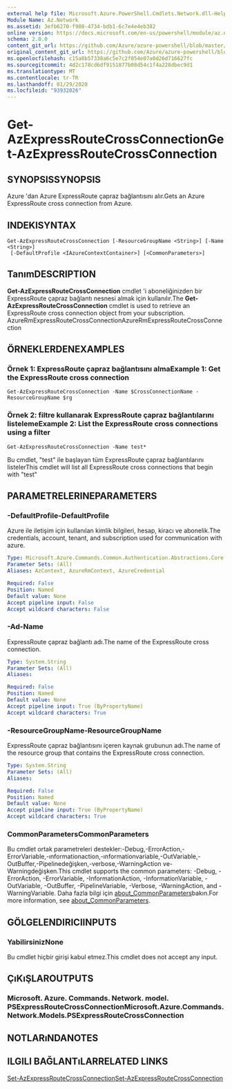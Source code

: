 ```yaml
---
external help file: Microsoft.Azure.PowerShell.Cmdlets.Network.dll-Help.xml
Module Name: Az.Network
ms.assetid: 3efb6270-f908-4734-bdb1-6c7e4e4eb382
online version: https://docs.microsoft.com/en-us/powershell/module/az.network/get-azexpressroutecrossconnection
schema: 2.0.0
content_git_url: https://github.com/Azure/azure-powershell/blob/master/src/Network/Network/help/Get-AzExpressRouteCrossConnection.md
original_content_git_url: https://github.com/Azure/azure-powershell/blob/master/src/Network/Network/help/Get-AzExpressRouteCrossConnection.md
ms.openlocfilehash: c15a8b57338a6c5e7c2f054e07a0d26d716627fc
ms.sourcegitcommit: 4d2c178cd6df9151877b08d54c1f4a228dbec9d1
ms.translationtype: MT
ms.contentlocale: tr-TR
ms.lasthandoff: 01/29/2020
ms.locfileid: "93932026"
---
```

# <span data-ttu-id="7972b-101">Get-AzExpressRouteCrossConnection</span><span class="sxs-lookup"><span data-stu-id="7972b-101">Get-AzExpressRouteCrossConnection</span></span>

## <span data-ttu-id="7972b-102">SYNOPSIS</span><span class="sxs-lookup"><span data-stu-id="7972b-102">SYNOPSIS</span></span>
<span data-ttu-id="7972b-103">Azure 'dan Azure ExpressRoute çapraz bağlantısını alır.</span><span class="sxs-lookup"><span data-stu-id="7972b-103">Gets an Azure ExpressRoute cross connection from Azure.</span></span>

## <span data-ttu-id="7972b-104">INDEKI</span><span class="sxs-lookup"><span data-stu-id="7972b-104">SYNTAX</span></span>

```
Get-AzExpressRouteCrossConnection [-ResourceGroupName <String>] [-Name <String>]
 [-DefaultProfile <IAzureContextContainer>] [<CommonParameters>]
```

## <span data-ttu-id="7972b-105">Tanım</span><span class="sxs-lookup"><span data-stu-id="7972b-105">DESCRIPTION</span></span>
<span data-ttu-id="7972b-106">**Get-AzExpressRouteCrossConnection** cmdlet 'i aboneliğinizden bir ExpressRoute çapraz bağlantı nesnesi almak için kullanılır.</span><span class="sxs-lookup"><span data-stu-id="7972b-106">The **Get-AzExpressRouteCrossConnection** cmdlet is used to retrieve an ExpressRoute cross connection object from your subscription.</span></span>
<span data-ttu-id="7972b-107">AzureRmExpressRouteCrossConnection</span><span class="sxs-lookup"><span data-stu-id="7972b-107">AzureRmExpressRouteCrossConnection</span></span>

## <span data-ttu-id="7972b-108">ÖRNEKLERDEN</span><span class="sxs-lookup"><span data-stu-id="7972b-108">EXAMPLES</span></span>

### <span data-ttu-id="7972b-109">Örnek 1: ExpressRoute çapraz bağlantısını alma</span><span class="sxs-lookup"><span data-stu-id="7972b-109">Example 1: Get the ExpressRoute cross connection</span></span>
```
Get-AzExpressRouteCrossConnection -Name $CrossConnectionName -ResourceGroupName $rg
```

### <span data-ttu-id="7972b-110">Örnek 2: filtre kullanarak ExpressRoute çapraz bağlantılarını listeleme</span><span class="sxs-lookup"><span data-stu-id="7972b-110">Example 2: List the ExpressRoute cross connections using a filter</span></span>
```
Get-AzExpressRouteCrossConnection -Name test*
```

<span data-ttu-id="7972b-111">Bu cmdlet, "test" ile başlayan tüm ExpressRoute çapraz bağlantılarını listeler</span><span class="sxs-lookup"><span data-stu-id="7972b-111">This cmdlet will list all ExpressRoute cross connections that begin with "test"</span></span>

## <span data-ttu-id="7972b-112">PARAMETRELERINE</span><span class="sxs-lookup"><span data-stu-id="7972b-112">PARAMETERS</span></span>

### <span data-ttu-id="7972b-113">-DefaultProfile</span><span class="sxs-lookup"><span data-stu-id="7972b-113">-DefaultProfile</span></span>
<span data-ttu-id="7972b-114">Azure ile iletişim için kullanılan kimlik bilgileri, hesap, kiracı ve abonelik.</span><span class="sxs-lookup"><span data-stu-id="7972b-114">The credentials, account, tenant, and subscription used for communication with azure.</span></span>

```yaml
Type: Microsoft.Azure.Commands.Common.Authentication.Abstractions.Core.IAzureContextContainer
Parameter Sets: (All)
Aliases: AzContext, AzureRmContext, AzureCredential

Required: False
Position: Named
Default value: None
Accept pipeline input: False
Accept wildcard characters: False
```

### <span data-ttu-id="7972b-115">-Ad</span><span class="sxs-lookup"><span data-stu-id="7972b-115">-Name</span></span>
<span data-ttu-id="7972b-116">ExpressRoute çapraz bağlantı adı.</span><span class="sxs-lookup"><span data-stu-id="7972b-116">The name of the ExpressRoute cross connection.</span></span>

```yaml
Type: System.String
Parameter Sets: (All)
Aliases:

Required: False
Position: Named
Default value: None
Accept pipeline input: True (ByPropertyName)
Accept wildcard characters: True
```

### <span data-ttu-id="7972b-117">-ResourceGroupName</span><span class="sxs-lookup"><span data-stu-id="7972b-117">-ResourceGroupName</span></span>
<span data-ttu-id="7972b-118">ExpressRoute çapraz bağlantısını içeren kaynak grubunun adı.</span><span class="sxs-lookup"><span data-stu-id="7972b-118">The name of the resource group that contains the ExpressRoute cross connection.</span></span>

```yaml
Type: System.String
Parameter Sets: (All)
Aliases:

Required: False
Position: Named
Default value: None
Accept pipeline input: True (ByPropertyName)
Accept wildcard characters: True
```

### <span data-ttu-id="7972b-119">CommonParameters</span><span class="sxs-lookup"><span data-stu-id="7972b-119">CommonParameters</span></span>
<span data-ttu-id="7972b-120">Bu cmdlet ortak parametreleri destekler:-Debug,-ErrorAction,-ErrorVariable,-ınformationaction,-ınformationvariable,-OutVariable,-OutBuffer,-Pipelinedeğişken,-verbose,-WarningAction ve-Warningdeğişken.</span><span class="sxs-lookup"><span data-stu-id="7972b-120">This cmdlet supports the common parameters: -Debug, -ErrorAction, -ErrorVariable, -InformationAction, -InformationVariable, -OutVariable, -OutBuffer, -PipelineVariable, -Verbose, -WarningAction, and -WarningVariable.</span></span> <span data-ttu-id="7972b-121">Daha fazla bilgi için [about_CommonParameters](https://go.microsoft.com/fwlink/?LinkID=113216)bakın.</span><span class="sxs-lookup"><span data-stu-id="7972b-121">For more information, see [about_CommonParameters](https://go.microsoft.com/fwlink/?LinkID=113216).</span></span>

## <span data-ttu-id="7972b-122">GÖLGELENDIRICI</span><span class="sxs-lookup"><span data-stu-id="7972b-122">INPUTS</span></span>

### <span data-ttu-id="7972b-123">Yabilirsiniz</span><span class="sxs-lookup"><span data-stu-id="7972b-123">None</span></span>
<span data-ttu-id="7972b-124">Bu cmdlet hiçbir girişi kabul etmez.</span><span class="sxs-lookup"><span data-stu-id="7972b-124">This cmdlet does not accept any input.</span></span>

## <span data-ttu-id="7972b-125">ÇıKıŞLAR</span><span class="sxs-lookup"><span data-stu-id="7972b-125">OUTPUTS</span></span>

### <span data-ttu-id="7972b-126">Microsoft. Azure. Commands. Network. model. PSExpressRouteCrossConnection</span><span class="sxs-lookup"><span data-stu-id="7972b-126">Microsoft.Azure.Commands.Network.Models.PSExpressRouteCrossConnection</span></span>

## <span data-ttu-id="7972b-127">NOTLARıNDA</span><span class="sxs-lookup"><span data-stu-id="7972b-127">NOTES</span></span>

## <span data-ttu-id="7972b-128">ILGILI BAĞLANTıLAR</span><span class="sxs-lookup"><span data-stu-id="7972b-128">RELATED LINKS</span></span>

[<span data-ttu-id="7972b-129">Set-AzExpressRouteCrossConnection</span><span class="sxs-lookup"><span data-stu-id="7972b-129">Set-AzExpressRouteCrossConnection</span></span>](Set-AzExpressRouteCrossConnection.md)